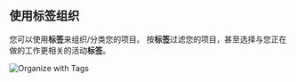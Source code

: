 ## 使用标签组织

您可以使用**标签**来组织/分类您的项目。 按**标签**过滤您的项目，甚至选择与您正在做的工作更相关的活动**标签**。

![Organize with Tags](../images/vscode-project-manager-side-bar-tags.gif)
